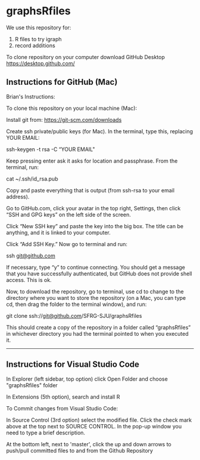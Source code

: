 # graphsRfiles
We use this repository for:
1. R files to try igraph
2. record additions

To clone repository on your computer download GitHub Desktop https://desktop.github.com/ 

## Instructions for GitHub (Mac)
Brian's Instructions:

To clone this repository on your local machine (Mac):

Install git from: https://git-scm.com/downloads

Create ssh private/public keys (for Mac). In the terminal, type this, replacing YOUR EMAIL:

ssh-keygen -t rsa -C “YOUR EMAIL"

Keep pressing enter ask it asks for location and passphrase. From the terminal, run:

cat ~/.ssh/id_rsa.pub

Copy and paste everything that is output (from ssh-rsa to your email address).

Go to GitHub.com, click your avatar in the top right, Settings, then click “SSH and GPG keys” on the left side of the screen. 

Click “New SSH key” and paste the key into the big box. 
The title can be anything, and it is linked to your computer. 

Click “Add SSH Key.” Now go to terminal and run:

ssh git@github.com

If necessary, type “y” to continue connecting. 
You should get a message that you have successfully authenticated, but GitHub does not provide shell access. This is ok.

Now, to download the repository, go to terminal, use cd to change to the directory where you want to store the repository (on a Mac, you can type cd, then drag the folder to the terminal window), and run:

git clone ssh://git@github.com/SFRG-SJU/graphsRfiles

This should create a copy of the repository in a folder called “graphsRfiles” in whichever directory you had the terminal pointed to when you executed it.

------------------

## Instructions for Visual Studio Code

In Explorer (left sidebar, top option) click Open Folder and choose "graphsRfiles" folder

In Extensions (5th option), search and install R 

To Commit changes from Visual Studio Code: 

In Source Control (3rd option) select the modified file.
Click the check mark above at the top next to SOURCE CONTROL.
In the pop-up window you need to type a brief description. 

At the bottom left, next to 'master', click the up and down arrows to push/pull committed files to and from the Github Repository
